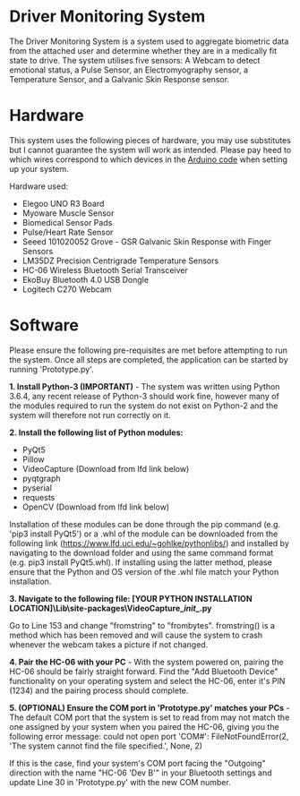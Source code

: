 # Driver Monitoring System

The Driver Monitoring System is a system used to aggregate biometric data from the attached user and determine whether they are in a medically fit state to drive. The system utilises five sensors: A Webcam to detect emotional status, a Pulse Sensor, an Electromyography sensor, a Temperature Sensor, and a Galvanic Skin Response sensor.

# Hardware

This system uses the following pieces of hardware, you may use substitutes but I cannot guarantee the system will work as intended. Please pay heed to which wires correspond to which devices in the [Arduino code](Arduino/Prototype/Prototype.ino) when setting up your system.

Hardware used:

- Elegoo UNO R3 Board
- Myoware Muscle Sensor
- Biomedical Sensor Pads
- Pulse/Heart Rate Sensor
- Seeed 101020052 Grove - GSR Galvanic Skin Response with Finger Sensors
- LM35DZ Precision Centrigrade Temperature Sensors
- HC-06 Wireless Bluetooth Serial Transceiver
- EkoBuy Bluetooth 4.0 USB Dongle
- Logitech C270 Webcam



# Software

Please ensure the following pre-requisites are met before attempting to run the system. Once all steps are completed, the application can be started by running 'Prototype.py'.



**1. Install Python-3 (IMPORTANT)** - The system was written using Python 3.6.4, any recent release of Python-3
should work fine, however many of the modules required to run the system do not exist on Python-2 and the
system will therefore not run correctly on it. 


**2. Install the following list of Python modules:**

- PyQt5
- Pillow
- VideoCapture (Download from lfd link below)
- pyqtgraph
- pyserial
- requests
- OpenCV (Download from lfd link below)

Installation of these modules can be done through the pip command (e.g. 'pip3 install PyQt5') or a .whl of the module can
be downloaded from the following link (https://www.lfd.uci.edu/~gohlke/pythonlibs/) and installed by navigating to the download folder
and using the same command format (e.g. pip3 install PyQt5.whl). If installing using the latter method, please ensure that the Python 
and OS version of the .whl file match your Python installation. 


**3. Navigate to the following file: [YOUR PYTHON INSTALLATION LOCATION]\Lib\site-packages\VideoCapture\__init__.py**

Go to Line 153 and change "fromstring" to "frombytes". fromstring() is a method which has been removed and will cause the system to crash
whenever the webcam takes a picture if not changed.


**4. Pair the HC-06 with your PC** - With the system powered on, pairing the HC-06 should be fairly straight forward. Find the "Add Bluetooth Device"
functionality on your operating system and select the HC-06, enter it's PIN (1234) and the pairing process should complete.


**5. (OPTIONAL) Ensure the COM port in 'Prototype.py' matches your PCs** - The default COM port that the system is set to read from may not match the 
one assigned by your system when you paired the HC-06, giving you the following error message: could not open port 'COM#': FileNotFoundError(2, 'The system cannot find the file specified.', None, 2)

If this is the case, find your system's COM port facing the "Outgoing" direction with the name "HC-06 'Dev B'" in your Bluetooth settings 
and update Line 30 in 'Prototype.py' with the new COM number.
